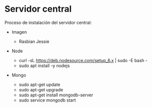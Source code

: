 # Servidor central

Proceso de instalación del servidor central:

- Imagen
  - Rasbian Jessie
  
- Node
  - curl -sL https://deb.nodesource.com/setup_6.x | sudo -E bash -
  - sudo apt install -y nodejs

- Mongo
  - sudo apt-get update
  - sudo apt-get upgrade
  - sudo apt-get install mongodb-server
  - sudo service mongodb start
